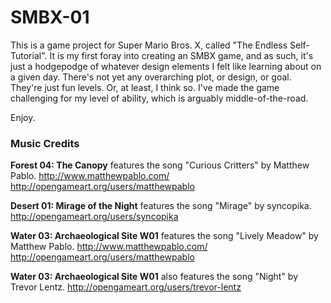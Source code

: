 # SMBX-01 #

This is a game project for Super Mario Bros. X, called "The Endless Self-Tutorial". It is my first foray into creating an SMBX game, and as such, it's just a hodgepodge of whatever design elements I felt like learning about on a given day. There's not yet any overarching plot, or design, or goal. They're just fun levels. Or, at least, I think so. I've made the game challenging for my level of ability, which is arguably middle-of-the-road.

Enjoy.

### Music Credits ###

**Forest 04: The Canopy** features the song "Curious Critters" by Matthew Pablo.
http://www.matthewpablo.com/
http://opengameart.org/users/matthewpablo

**Desert 01: Mirage of the Night** features the song "Mirage" by syncopika.
http://opengameart.org/users/syncopika

**Water 03: Archaeological Site W01** features the song "Lively Meadow" by Matthew Pablo.
http://www.matthewpablo.com/
http://opengameart.org/users/matthewpablo

**Water 03: Archaeological Site W01** also features the song "Night" by Trevor Lentz.
http://opengameart.org/users/trevor-lentz
